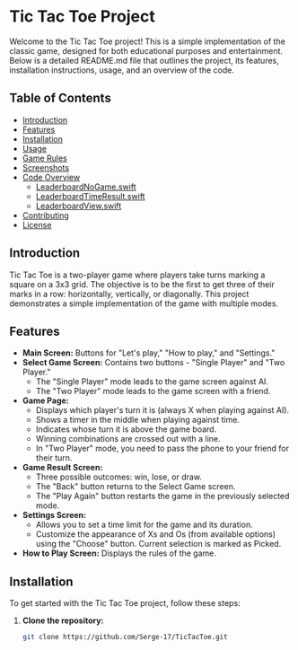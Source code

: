 # Tic Tac Toe Project

Welcome to the Tic Tac Toe project! This is a simple implementation of the classic game, designed for both educational purposes and entertainment. Below is a detailed README.md file that outlines the project, its features, installation instructions, usage, and an overview of the code.

## Table of Contents

- [Introduction](#introduction)
- [Features](#features)
- [Installation](#installation)
- [Usage](#usage)
- [Game Rules](#game-rules)
- [Screenshots](#screenshots)
- [Code Overview](#code-overview)
  - [LeaderboardNoGame.swift](#leaderboardnogame-swift)
  - [LeaderboardTimeResult.swift](#leaderboardtimeresult-swift)
  - [LeaderboardView.swift](#leaderboardview-swift)
- [Contributing](#contributing)
- [License](#license)

## Introduction

Tic Tac Toe is a two-player game where players take turns marking a square on a 3x3 grid. The objective is to be the first to get three of their marks in a row: horizontally, vertically, or diagonally. This project demonstrates a simple implementation of the game with multiple modes.

## Features

- **Main Screen:** Buttons for "Let's play," "How to play," and "Settings."
- **Select Game Screen:** Contains two buttons - "Single Player" and "Two Player."
  - The "Single Player" mode leads to the game screen against AI.
  - The "Two Player" mode leads to the game screen with a friend.
- **Game Page:**
  - Displays which player's turn it is (always X when playing against AI).
  - Shows a timer in the middle when playing against time.
  - Indicates whose turn it is above the game board.
  - Winning combinations are crossed out with a line.
  - In "Two Player" mode, you need to pass the phone to your friend for their turn.
- **Game Result Screen:**
  - Three possible outcomes: win, lose, or draw.
  - The "Back" button returns to the Select Game screen.
  - The "Play Again" button restarts the game in the previously selected mode.
- **Settings Screen:**
  - Allows you to set a time limit for the game and its duration.
  - Customize the appearance of Xs and Os (from available options) using the "Choose" button. Current selection is marked as Picked.
- **How to Play Screen:** Displays the rules of the game.

## Installation

To get started with the Tic Tac Toe project, follow these steps:

1. **Clone the repository:**
   ```bash
   git clone https://github.com/Serge-17/TicTacToe.git
